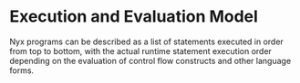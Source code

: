 # Execution and Evaluation Model

Nyx programs can be described as a list of statements executed in order from top to bottom, with the actual runtime statement execution order depending on the evaluation of control flow constructs and other language forms.
